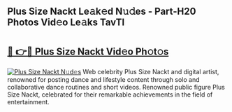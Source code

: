 ## Plus Size Nackt Le𝚊k𝚎d N𝚞𝚍es - Part-H20 Photos Vid𝚎o Le𝚊ks TavTI

# <h2><a href="http://fb13eo.evod.top/?m=Plus+Size+Nackt">🔗 👉🔴 Plus Size Nackt Vid𝚎o Ph𝚘t𝚘s</a></h2>

[![Plus Size Nackt N𝚞d𝚎s](https://i.imgur.com/8V9OHl7.gif)](http://fb13eo.evod.top/?m=Plus+Size+Nackt)
Web celebrity Plus Size Nackt and digital artist, renowned for posting dance and lifestyle content through solo and collaborative dance routines and short videos. Renowned public figure Plus Size Nackt, celebrated for their remarkable achievements in the field of entertainment. 
